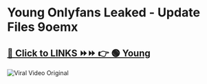 
 # Young Onlyfans Leaked - Update Files 9oemx

## <h2><a href="https://clipsfans.com/Young&ref=git">🔗 Click to LINKS ⏩⏩ 👉 🟢 Young </a></h2>

<a href="https://clipsfans.com/Young&ref=git" rel="nofollow" data-target="animated-image.originalLink"><img src="https://i.ibb.co.com/xMMVF88/686577567.gif" alt="Viral Video Original" style="max-width: 100%; display: inline-block;" data-target="animated-image.originalImage"></a>

